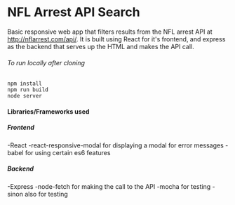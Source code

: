 # NFL Arrest API Search

Basic responsive web app that filters results from the NFL arrest API at http://nflarrest.com/api/.
It is built using React for it's frontend, and express as the backend that serves up the HTML and makes the API call.

###### To run locally after cloning
```
npm install
npm run build
node server
```

#### Libraries/Frameworks used
##### Frontend
-React
-react-responsive-modal for displaying a modal for error messages
-babel for using certain es6 features

##### Backend
-Express
-node-fetch for making the call to the API
-mocha for testing
-sinon also for testing